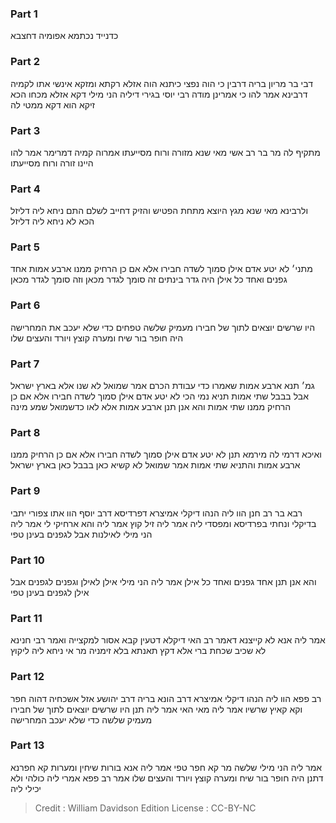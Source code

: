 
### Part 1
כדנייד נכתמא אפומיה דחצבא

### Part 2
דבי בר מריון בריה דרבין כי הוה נפצי כיתנא הוה אזלא רקתא ומזקא אינשי אתו לקמיה דרבינא אמר להו כי אמרינן מודה רבי יוסי בגירי דיליה הני מילי דקא אזלא מכחו הכא זיקא הוא דקא ממטי לה

### Part 3
מתקיף לה מר בר רב אשי מאי שנא מזורה ורוח מסייעתו אמרוה קמיה דמרימר אמר להו היינו זורה ורוח מסייעתו

### Part 4
ולרבינא מאי שנא מגץ היוצא מתחת הפטיש והזיק דחייב לשלם התם ניחא ליה דליזל הכא לא ניחא ליה דליזל

### Part 5
מתני׳ לא יטע אדם אילן סמוך לשדה חבירו אלא אם כן הרחיק ממנו ארבע אמות אחד גפנים ואחד כל אילן היה גדר בינתים זה סומך לגדר מכאן וזה סומך לגדר מכאן

### Part 6
היו שרשים יוצאים לתוך של חבירו מעמיק שלשה טפחים כדי שלא יעכב את המחרישה היה חופר בור שיח ומערה קוצץ ויורד והעצים שלו

### Part 7
גמ׳ תנא ארבע אמות שאמרו כדי עבודת הכרם אמר שמואל לא שנו אלא בארץ ישראל אבל בבבל שתי אמות תניא נמי הכי לא יטע אדם אילן סמוך לשדה חבירו אלא אם כן הרחיק ממנו שתי אמות והא אנן תנן ארבע אמות אלא לאו כדשמואל שמע מינה

### Part 8
ואיכא דרמי לה מירמא תנן לא יטע אדם אילן סמוך לשדה חבירו אלא אם כן הרחיק ממנו ארבע אמות והתניא שתי אמות אמר שמואל לא קשיא כאן בבבל כאן בארץ ישראל

### Part 9
רבא בר רב חנן הוו ליה הנהו דיקלי אמיצרא דפרדיסא דרב יוסף הוו אתו צפורי יתבי בדיקלי ונחתי בפרדיסא ומפסדי ליה אמר ליה זיל קוץ אמר ליה והא ארחיקי לי אמר ליה הני מילי לאילנות אבל לגפנים בעינן טפי

### Part 10
והא אנן תנן אחד גפנים ואחד כל אילן אמר ליה הני מילי אילן לאילן וגפנים לגפנים אבל אילן לגפנים בעינן טפי

### Part 11
אמר ליה אנא לא קייצנא דאמר רב האי דיקלא דטעין קבא אסור למקצייה ואמר רבי חנינא לא שכיב שכחת ברי אלא דקץ תאנתא בלא זימניה מר אי ניחא ליה ליקוץ

### Part 12
רב פפא הוו ליה הנהו דיקלי אמיצרא דרב הונא בריה דרב יהושע אזל אשכחיה דהוה חפר וקא קאיץ שרשיו אמר ליה מאי האי אמר ליה תנן היו שרשים יוצאים לתוך של חבירו מעמיק שלשה כדי שלא יעכב המחרישה

### Part 13
אמר ליה הני מילי שלשה מר קא חפר טפי אמר ליה אנא בורות שיחין ומערות קא חפרנא דתנן היה חופר בור שיח ומערה קוצץ ויורד והעצים שלו אמר רב פפא אמרי ליה כולהי ולא יכילי ליה

>Credit : William Davidson Edition
>License : CC-BY-NC